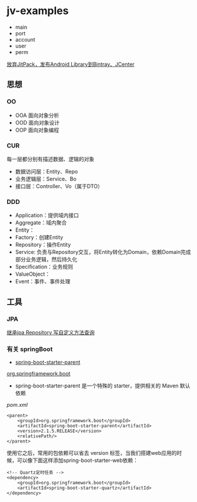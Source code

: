 # jv-examples

* main
* port
* account
* user
* perm

[放弃JitPack，发布Android Library到Bintray、JCenter](https://www.jianshu.com/p/9f81d5b5a451)

## 思想

### OO

* OOA 面向对象分析
* OOD 面向对象设计
* OOP 面向对象编程

### CUR

每一层都分别有描述数据、逻辑的对象

* 数据访问层：Entity、Repo
* 业务逻辑层：Service、Bo
* 接口层：Controller、Vo（属于DTO）

### DDD

* Application：提供域内接口
* Aggregate：域内聚合
* Entity：
* Factory：创建Entity
* Repository：操作Entity
* Service: 负责与Repository交互，将Entity转化为Domain，依赖Domain完成部分业务逻辑，然后持久化
* Specification：业务规则
* ValueObject：
* Event：事件、事件处理

## 工具

### JPA
    
[继承jpa Repository 写自定义方法查询](https://blog.csdn.net/bird_tp/article/details/83651651)


### 有关 springBoot

* [spring-boot-starter-parent](https://mvnrepository.com/artifact/org.springframework.boot/spring-boot-starter-parent)

[org.springframework.boot](https://mvnrepository.com/artifact/org.springframework.boot)

* spring-boot-starter-parent 是一个特殊的 starter，提供相关的 Maven 默认依赖

*pom.xml*

```
<parent>
    <groupId>org.springframework.boot</groupId>
    <artifactId>spring-boot-starter-parent</artifactId>
    <version>2.1.5.RELEASE</version>
    <relativePath/>
</parent>
```

使用它之后，常用的包依赖可以省去 version 标签，当我们搭建web应用的时候，可以像下面这样添加spring-boot-starter-web依赖：

```
<!-- Quartz定时任务 -->
<dependency>
    <groupId>org.springframework.boot</groupId>
    <artifactId>spring-boot-starter-quartz</artifactId>
</dependency>
```   